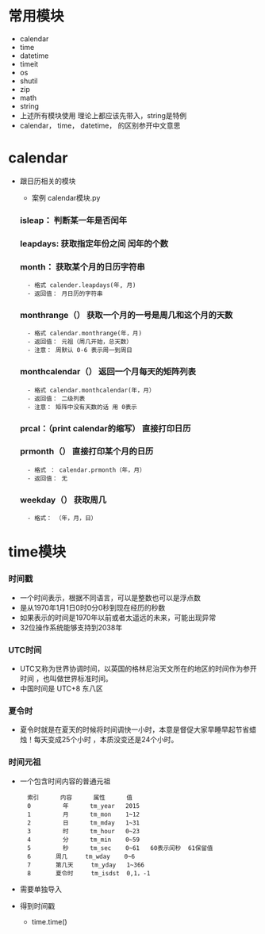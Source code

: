 # 常用模块
- calendar
- time
- datetime
- timeit
- os
- shutil
- zip
- math
- string
- 上述所有模块使用 理论上都应该先带入，string是特例
- calendar， time， datetime， 的区别参开中文意思
# calendar
- 跟日历相关的模块
    - 案例  calendar模块.py
    
    ### isleap： 判断某一年是否闰年
    ### leapdays: 获取指定年份之间 闰年的个数
    ### month： 获取某个月的日历字符串
        - 格式 calender.leapdays(年, 月)
        - 返回值： 月日历的字符串
        
    ### monthrange（） 获取一个月的一号是周几和这个月的天数
        - 格式 calendar.monthrange(年，月)
        - 返回值： 元祖（周几开始，总天数）
        - 注意： 周默认 0-6 表示周一到周日
        
    ### monthcalendar（） 返回一个月每天的矩阵列表
        - 格式 calendar.monthcalendar(年，月）
        - 返回值： 二级列表
        - 注意： 矩阵中没有天数的话 用 0表示
        
    ### prcal：（print calendar的缩写） 直接打印日历
    
    ### prmonth（）  直接打印某个月的日历
        - 格式 ： calendar.prmonth（年，月）
        - 返回值： 无
    
    ### weekday（） 获取周几
        - 格式： （年，月，日）



# time模块
### 时间戳
- 一个时间表示，根据不同语言，可以是整数也可以是浮点数
- 是从1970年1月1日0时0分0秒到现在经历的秒数
- 如果表示的时间是1970年以前或者太遥远的未来，可能出现异常
- 32位操作系统能够支持到2038年

### UTC时间
- UTC又称为世界协调时间，以英国的格林尼治天文所在的地区的时间作为参开时间
，也叫做世界标准时间。
- 中国时间是 UTC+8 东八区

### 夏令时
- 夏令时就是在夏天的时候将时间调快一小时，本意是督促大家早睡早起节省蜡烛！每天变成25个小时
，本质没变还是24个小时。

### 时间元祖
- 一个包含时间内容的普通元祖


        索引      内容      属性      值
        0         年      tm_year   2015
        1         月      tm_mon    1~12
        2         日      tm_mday   1~31
        3         时      tm_hour   0~23
        4         分      tm_min    0~59
        5         秒      tm_sec    0~61   60表示闰秒  61保留值
        6       周几     tm_wday    0~6
        7       第几天     tm_yday   1~366
        8       夏令时     tm_isdst  0,1，-1
- 需要单独导入

- 得到时间戳
    - time.time()